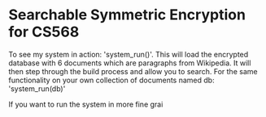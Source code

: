 # Searchable Symmetric Encryption for CS568

To see my system in action: 'system_run()'. This will load the encrypted database with 6 documents which are paragraphs from Wikipedia. It will then step through the build process and allow you to search. For the same functionality on your own collection of documents named db: 'system_run(db)'

If you want to run the system in more fine grai

